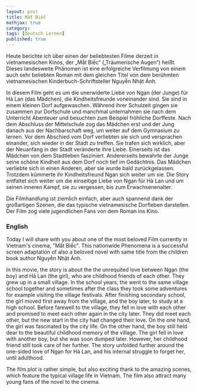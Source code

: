 ```yaml
---
layout: post
title: Mắt Biếc
mathjax: true
category:
tags: [Deutsch Lernen]
published: true
---
```


Heute berichte ich über einen der beliebtesten Filme derzeit in vietnamesischen Kinos, der „Mắt Biếc“ („Träumerische Augen“) heißt. Dieses landesweite Phänomen ist eine erfolgreiche Verfilmung von einem auch sehr beliebten Roman mit dem gleichen Titel von dem berühmten vietnamesischen Kinderbuch-Schriftsteller Nguyễn Nhật Ánh.

In diesem Film geht es um die unerwiderte Liebe von Ngạn (der Junge) für Hà Lan (das Mädchen), die Kindheitsfreunde voneinander sind. Sie sind in einem kleinen Dorf aufgewaschen. Während ihrer Schulzeit gingen sie zusammen zur Dorfschule und manchmal unternahmen sie nach dem Unterricht Abenteuer und besuchten zum Beispiel fröhliche Dorffeste. Nach dem Abschluss der Mittelschule zog das Mädchen erst und der Jung danach aus der Nachbarschaft weg, um weiter auf dem Gymnasium zu lernen. Vor dem Abschied vom Dorf verliebten sie sich und versprachen einander, sich wieder in der Stadt zu treffen. Sie trafen sich wirklich, aber der Neuanfang in der Stadt veränderte ihre Liebe. Einerseits ist das Mädchen von dem Stadtleben fasziniert. Andererseits bewahrte der Junge seine schöne Kindheit aus dem Dorf noch tief im Gedächtnis. Das Mädchen verliebte sich in einen Anderen, aber sie wurde bald zurückgelassen. Trotzdem kümmerte ihr Kindheitsfreund Ngan sich weiter um sie. Die Story entfaltet sich weiter um die einseitige Liebe von Ngạn für Hà Lan und um seinen inneren Kampf, sie zu vergessen, bis zum Erwachsenenalter.

Die Filmhandlung ist ziemlich einfach, aber auch spannend dank der großartigen Szenen, die das typische vietnamesische Dorfleben darstellen. Der Film zog viele jugendlichen Fans von dem Roman ins Kino.

### English

Today I will share with you about one of the most beloved Film currently in Vietnam's cinema, "Mắt Biếc". This nationwide Phenomena is a successful screen adaptation of also a beloved novel with same title from the children book author Nguyễn Nhật Ánh.

In this movie, the story is about the the unrequited love between Ngạn (the boy) and Hà Lan (the girl), who are childhood friends of each other. They grew up in a small village. In the school years, the went to the same village school together and sometimes after the class they took some adventures for example visiting the village festivals. After finishing secondary school, the girl moved first away from the village, and the boy later, to study at a high school. Before farewell to the village, they fell in love with each other and promised to meet each other again in the city later. They did meet each other, but the new start in the city had changed their love. On the one hand, the girl was fascinated by the city life. On the other hand, the boy still held dear to the beautiful childhood memory of the village. The girl fell in love with another boy, but she was soon dumped later. However, her childhood friend still took care of her further. The story unfolded further around the one-sided love of Ngạn for Hà Lan, and his internal struggle to forget her, until adulthood.

The film plot is rather simple, but also exciting thank to the amazing scenes, which feature the typical village life in Vietnam. The film also attract many young fans of the novel to the cinema.